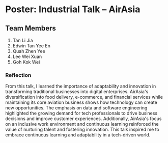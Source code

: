 # Poster: Industrial Talk – AirAsia
## Team Members
1. Tan Li Jia
2. Edwin Tan Yee En
3. Quah Zhen Yee
4. Lee Wei Xuan
5. Goh Kok Wei

### Reflection
From this talk, I learned the importance of adaptability and innovation in transforming traditional businesses into digital enterprises. AirAsia's diversification into food delivery, e-commerce, and financial services while maintaining its core aviation business shows how technology can create new opportunities. The emphasis on data and software engineering highlighted the growing demand for tech professionals to drive business decisions and improve customer experiences. Additionally, AirAsia's focus on an inclusive work environment and continuous learning reinforced the value of nurturing talent and fostering innovation. This talk inspired me to embrace continuous learning and adaptability in a tech-driven world.
